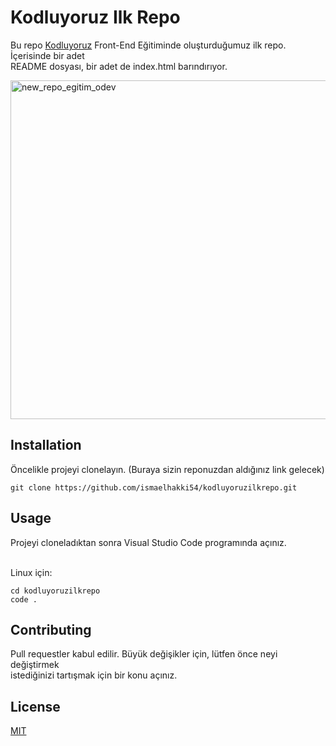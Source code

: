 # Kodluyoruz Ilk Repo
Bu repo [Kodluyoruz](https://www.kodluyoruz.org/) Front-End Eğitiminde oluşturduğumuz ilk repo. İçerisinde bir adet <br/>
README dosyası, bir adet de index.html barındırıyor.

<img width="542" alt="new_repo_egitim_odev" src="https://user-images.githubusercontent.com/32762745/146924443-81a9eda7-ff1a-4559-831e-f70c07a1e007.png">


## Installation
Öncelikle projeyi clonelayın. (Buraya sizin reponuzdan aldığınız link gelecek)

```
git clone https://github.com/ismaelhakki54/kodluyoruzilkrepo.git
```
## Usage
Projeyi cloneladıktan sonra Visual Studio Code programında açınız.

<br/>Linux için:
```
cd kodluyoruzilkrepo 
code .
```
## Contributing

Pull requestler kabul edilir. Büyük değişikler için, lütfen önce neyi değiştirmek <br/>
istediğinizi tartışmak için bir konu açınız.
## License
[MIT](https://www.mit.edu/~amini/LICENSE.md)


  
